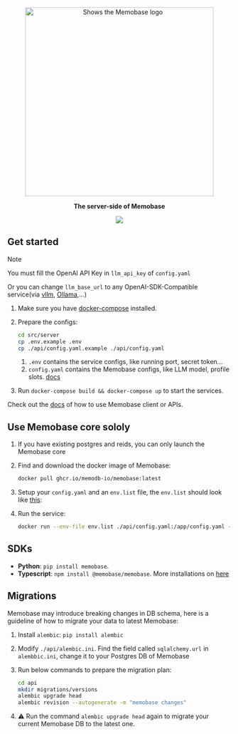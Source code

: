 <div align="center">
    <a href="https://memobase.io">
    <picture>
      <source media="(prefers-color-scheme: dark)" srcset="https://assets.memodb.io/memobase-dark.svg">
      <img alt="Shows the Memobase logo" src="https://assets.memodb.io/memobase-light.svg" width="424">
    </picture>
  </a>
  <p><strong>The server-side of Memobase</strong></p>
  <p>
    <img src="https://img.shields.io/badge/docker-0.0.5-blue">
  </p>
</div>




## Get started

> [!NOTE]
>
> You must fill the OpenAI API Key in `llm_api_key` of `config.yaml`
>
> Or you can change `llm_base_url` to any OpenAI-SDK-Compatible service(via [vllm](https://github.com/vllm-project/vllm), [Ollama](https://github.com/ollama/ollama?tab=readme-ov-file),...)



1. Make sure you have [docker-compose](https://docs.docker.com/compose/install/) installed.

2. Prepare the configs:

   ```bash
   cd src/server
   cp .env.example .env
   cp ./api/config.yaml.example ./api/config.yaml
   ```

   1. `.env` contains the service configs, like running port, secret token...
   2. `config.yaml` contains the Memobase configs, like LLM model, profile slots. [docs](https://docs.memobase.io/features/customization/full)

3. Run `docker-compose build && docker-compose up` to start the services.

Check out the [docs](https://docs.memobase.io/quickstart) of how to use Memobase client or APIs.



## Use Memobase core sololy

1. If you have existing postgres and reids, you can only launch the Memobase core

2. Find and download the docker image of Memobase:

   ```bash
   docker pull ghcr.io/memodb-io/memobase:latest
   ```

3. Setup your `config.yaml` and an `env.list` file, the `env.list` should look like [this](./api/.env.example):

4. Run the service:
   ```bash
   docker run --env-file env.list ./api/config.yaml:/app/config.yaml -p 8019:8000 ghcr.io/memodb-io/memobase:main
   ```


## SDKs

- **Python**: `pip install memobase`. 
- **Typescript**: `npm install @memobase/memobase`. More installations on [here](../client/memobase-ts/readme.md)



## Migrations

Memobase may introduce breaking changes in DB schema, here is a guideline of how to migrate your data to latest Memobase:

1. Install `alembic`: `pip install alembic`

2. Modify `./api/alembic.ini`. Find the field called `sqlalchemy.url` in `alembbic.ini`, change it to your Postgres DB of Memobase

3. Run below commands to prepare the migration plan:

   ```bash
   cd api
   mkdir migrations/versions
   alembic upgrade head
   alembic revision --autogenerate -m "memobase changes"
   ```

4. ⚠️ Run the command `alembic upgrade head` again to migrate your current Memobase DB to the latest one.
